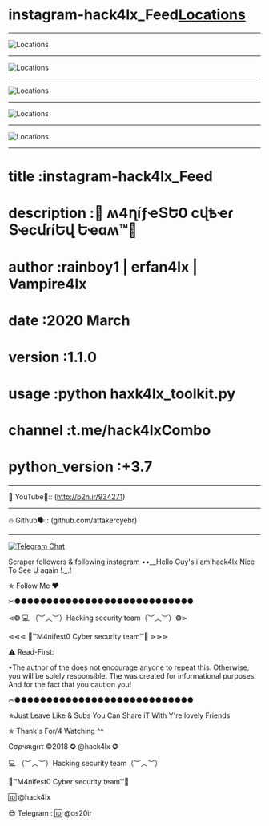 
#  instagram-hack4lx_Feed[Locations](https://github.com/attakercyebr/haxk4lx_toolkit/blob/master/levlogo.png) 

**********************************************************

![Locations](https://github.com/attakercyebr/instagram-hack4lx_Feed/blob/master/hack4lx1.png) 

**********************************************************
![Locations](https://github.com/attakercyebr/instagram-hack4lx_Feed/blob/master/hack4lx2.png) 

**********************************************************

![Locations](https://github.com/attakercyebr/instagram-hack4lx_Feed/blob/master/hack4lx3.png) 

**********************************************************

![Locations](https://github.com/attakercyebr/instagram-hack4lx_Feed/blob/master/hack4lx4.png) 

**********************************************************
![Locations](https://github.com/attakercyebr/instagram-hack4lx_Feed/blob/master/hack4lx5.png) 

**********************************************************
# title           :instagram-hack4lx_Feed
# description     :👊 ʍ4ղíƒҽՏԵ0 ϲվҍҽɾ ՏҽϲմɾíԵվ Եҽɑʍ™💪
# author          :rainboy1 | erfan4lx | Vampire4lx
# date            :2020 March
# version         :1.1.0
# usage           :python haxk4lx_toolkit.py
# channel          :t.me/hack4lxCombo
# python_version  :+3.7

**********************************************************

🦠 YouTube👣:: (http://b2n.ir/934271)
**********************************************************

🔥 Github🗣:: (github.com/attakercyebr)
**********************************************************

[![Telegram Chat](https://img.shields.io/badge/chat%20on-Telegram-blue.svg)](https://t.me/hack4lx)

Scraper followers & following instagram ••__Hello Guy's i'am hack4lx Nice To See U again !._.!

✯ Follow Me ♥

✂●●●●●●●●●●●●●●●●●●●●●●●●●●●●

⋖❂ 💻 （︶︿︶）Hacking security team（︶︿︶）❂⋗

⋖⋖⋖ 💢™M4nifest0 Cyber security team™💢 ⋗⋗⋗

⚠️ Read-First:

•The author of the does not encourage anyone to repeat this. Otherwise, you will be solely responsible. The was created for informational purposes. And for the fact that you caution you!

✂●●●●●●●●●●●●●●●●●●●●●●●●●●●●

✯Just Leave Like & Subs You Can Share iT With Y're lovely Friends

✯ Thank's For/4 Watching ^^

Cσρчяιgнτ ©2018 ✪ @hack4lx ✪

💻 （︶︿︶）Hacking security team（︶︿︶）

💢™M4nifest0 Cyber security team™💢

🆔 @hack4lx

😎 Telegram : 🆔 @os20ir




